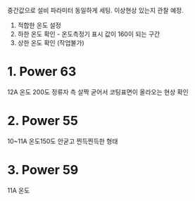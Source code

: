 중간값으로 설비 파라미터 동일하게 세팅. 이상현상 있는지 관찰 예정.

1. 적합한 온도 설정
2. 하한 온도 확인 - 온도측정기 표시 값이 160이 되는 구간
3. 상한 온도 확인 (작업불가)

# 1. Power 63
12A 
온도 200도
정류자 측 살짝 굳어서 코팅표면이 올라오는 현상 확인


# 2. Power 55
10~11A
온도150도
안굳고 찐득찐득한 형태

# 3. Power 59
11A
온도 